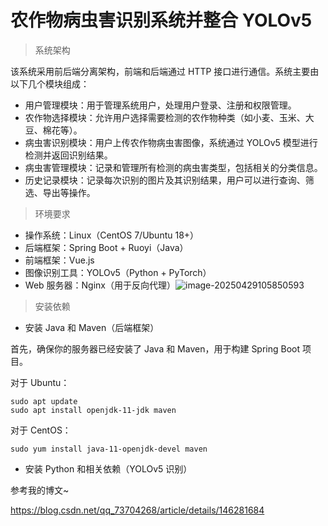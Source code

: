# 农作物病虫害识别系统并整合 YOLOv5

> 系统架构

该系统采用前后端分离架构，前端和后端通过 HTTP 接口进行通信。系统主要由以下几个模块组成：

- 用户管理模块：用于管理系统用户，处理用户登录、注册和权限管理。
- 农作物选择模块：允许用户选择需要检测的农作物种类（如小麦、玉米、大豆、棉花等）。
- 病虫害识别模块：用户上传农作物病虫害图像，系统通过 YOLOv5 模型进行检测并返回识别结果。
- 病虫害管理模块：记录和管理所有检测的病虫害类型，包括相关的分类信息。
- 历史记录模块：记录每次识别的图片及其识别结果，用户可以进行查询、筛选、导出等操作。
  

> 环境要求

- 操作系统：Linux（CentOS 7/Ubuntu 18+）
- 后端框架：Spring Boot + Ruoyi（Java）
- 前端框架：Vue.js
- 图像识别工具：YOLOv5（Python + PyTorch）
- Web 服务器：Nginx（用于反向代理）![image-20250429105850593](C:\Users\86153\AppData\Roaming\Typora\typora-user-images\image-20250429105850593.png)



> 安装依赖

- 安装 Java 和 Maven（后端框架）

首先，确保你的服务器已经安装了 Java 和 Maven，用于构建 Spring Boot 项目。

对于 Ubuntu：

```
sudo apt update
sudo apt install openjdk-11-jdk maven
```

对于 CentOS：

```
sudo yum install java-11-openjdk-devel maven
```

- 安装 Python 和相关依赖（YOLOv5 识别）

参考我的博文~

https://blog.csdn.net/qq_73704268/article/details/146281684